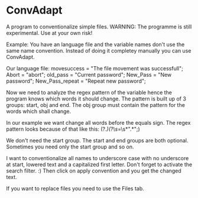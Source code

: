 ConvAdapt
=========

A program to conventionalize simple files.
WARNING: The programme is still experimental. Use at your own risk!


Example:
You have an language file and the variable names don't use the same name convention. Instead of doing it completey manually you can use ConvAdapt.

Our language file:
movesuccess = "The file movement was successfull";
Abort = "abort";
old_pass = "Current password";
New_Pass = "New password";
New_Pass_repeat = "Repeat new password";

Now we need to analyze the regex pattern of the variable hence the program knows which words it should change. The pattern is built up of 3 groups: start, obj and end. The obj group must contain the pattern for the words which shall change.

In our example we want change all words before the equals sign. The regex pattern looks because of that like this: (?<obj>.*)(?<end>\s*=\s*".*";)

We don't need the start group. The start and end groups are both optional. Sometimes you need only the start group and so on.

I want to conventionalize all names to underscore case with no underscore at start, lowered text and a capitalized first letter. Don't forget to activate the search filter. :)
Then click on apply convention and you get the changed text.

If you want to replace files you need to use the Files tab.
